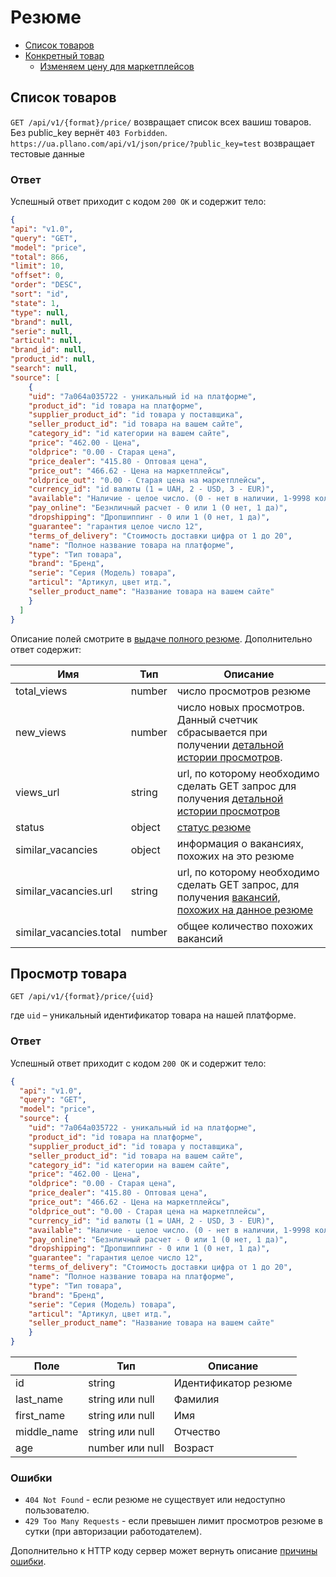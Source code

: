 # Резюме

* [Список товаров](#list)
* [Конкретный товар](#item)
  * [Изменяем цену для маркетплейсов](#marketplace-item-edit)


<a name="list"></a>
## Список товаров

`GET /api/v1/{format}/price/` возвращает список всех вашиш товаров. Без public_key вернёт `403 Forbidden`.
`https://ua.pllano.com/api/v1/json/price/?public_key=test` возвращает тестовые данные

### Ответ

Успешный ответ приходит с кодом `200 OK` и содержит тело:

```json
{
"api": "v1.0",
"query": "GET",
"model": "price",
"total": 866,
"limit": 10,
"offset": 0,
"order": "DESC",
"sort": "id",
"state": 1,
"type": null,
"brand": null,
"serie": null,
"articul": null,
"brand_id": null,
"product_id": null,
"search": null,
"source": [
    {
    "uid": "7a064a035722 - уникальный id на платформе",
    "product_id": "id товара на платформе",
    "supplier_product_id": "id товара у поставщика",
    "seller_product_id": "id товара на вашем сайте",
    "category_id": "id категории на вашем сайте",
    "price": "462.00 - Цена",
    "oldprice": "0.00 - Старая цена",
    "price_dealer": "415.80 - Оптовая цена",
    "price_out": "466.62 - Цена на маркетплейсы",
    "oldprice_out": "0.00 - Старая цена на маркетплейсы",
    "currency_id": "id валюты (1 = UAH, 2 - USD, 3 - EUR)",
    "available": "Наличие - целое число. (0 - нет в наличии, 1-9998 колличество, 9999 - производится до 3 дней.",
    "pay_online": "Безнличный расчет - 0 или 1 (0 нет, 1 да)",
    "dropshipping": "Дропшиппинг - 0 или 1 (0 нет, 1 да)",
    "guarantee": "гарантия целое число 12",
    "terms_of_delivery": "Стоимость доставки цифра от 1 до 20",
    "name": "Полное название товара на платформе",
    "type": "Тип товара",
    "brand": "Бренд",
    "serie": "Серия (Модель) товара",
    "articul": "Артикул, цвет итд.",
    "seller_product_name": "Название товара на вашем сайте"
    }
  ]
}
```

<a name="resumes-mine-author-fields"></a>
Описание полей смотрите в [выдаче полного резюме](#resume-fields).
Дополнительно ответ содержит:

Имя | Тип | Описание
--- | --- | --------
total_views | number | число просмотров резюме
new_views | number | число новых просмотров. Данный счетчик сбрасывается при получении [детальной истории просмотров](#views).
views_url | string | url, по которому необходимо сделать GET запрос для получения [детальной истории просмотров](#views)
status | object | [статус резюме](#status)
similar_vacancies | object | информация о вакансиях, похожих на это резюме
similar_vacancies.url | string | url, по которому необходимо сделать GET запрос, для получения [вакансий, похожих на данное резюме](#similar)
similar_vacancies.total | number | общее количество похожих вакансий

<a name="item"></a>
## Просмотр товара

`GET /api/v1/{format}/price/{uid}`

где `uid` – уникальный идентификатор товара на нашей платформе.

### Ответ

Успешный ответ приходит с кодом `200 OK` и содержит тело:

```json
{
  "api": "v1.0",
  "query": "GET",
  "model": "price",
  "source": {
    "uid": "7a064a035722 - уникальный id на платформе",
    "product_id": "id товара на платформе",
    "supplier_product_id": "id товара у поставщика",
    "seller_product_id": "id товара на вашем сайте",
    "category_id": "id категории на вашем сайте",
    "price": "462.00 - Цена",
    "oldprice": "0.00 - Старая цена",
    "price_dealer": "415.80 - Оптовая цена",
    "price_out": "466.62 - Цена на маркетплейсы",
    "oldprice_out": "0.00 - Старая цена на маркетплейсы",
    "currency_id": "id валюты (1 = UAH, 2 - USD, 3 - EUR)",
    "available": "Наличие - целое число. (0 - нет в наличии, 1-9998 колличество, 9999 - производится до 3 дней.",
    "pay_online": "Безнличный расчет - 0 или 1 (0 нет, 1 да)",
    "dropshipping": "Дропшиппинг - 0 или 1 (0 нет, 1 да)",
    "guarantee": "гарантия целое число 12",
    "terms_of_delivery": "Стоимость доставки цифра от 1 до 20",
    "name": "Полное название товара на платформе",
    "type": "Тип товара",
    "brand": "Бренд",
    "serie": "Серия (Модель) товара",
    "articul": "Артикул, цвет итд.",
    "seller_product_name": "Название товара на вашем сайте"
    }
}
```

<a name="resume-fields"></a>

Поле | Тип | Описание
-----|-----|---------
id | string | Идентификатор резюме
last_name | string или null | Фамилия
first_name | string или null | Имя
middle_name | string или null | Отчество
age | number или null | Возраст

### Ошибки

* `404 Not Found` - если резюме не существует или недоступно пользователю.
* `429 Too Many Requests` - если превышен лимит просмотров резюме в сутки
  (при авторизации работодателем).

Дополнительно к HTTP коду сервер может вернуть описание [причины ошибки](errors.md#resumes).
